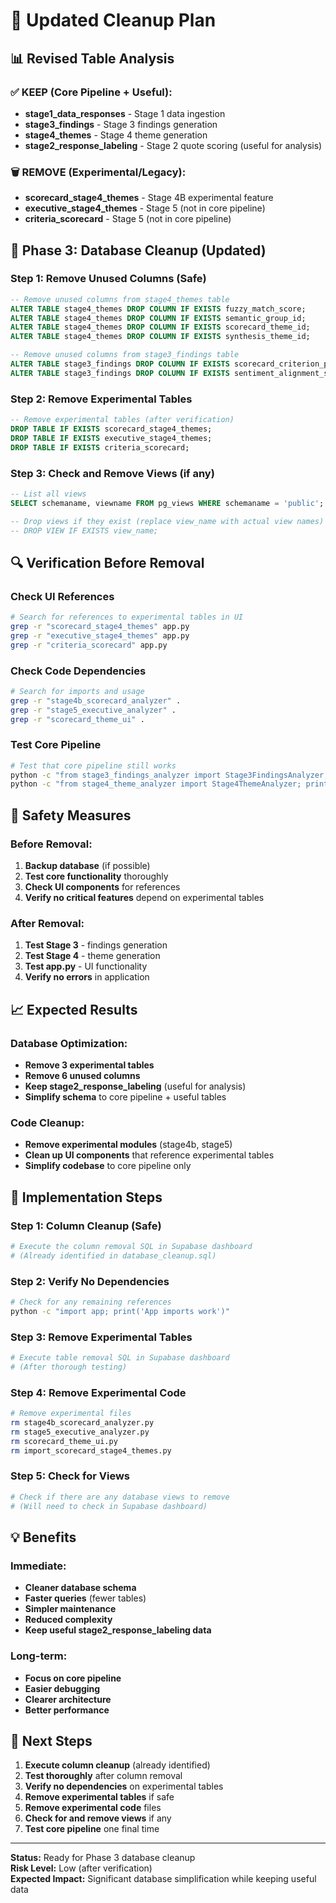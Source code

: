 # 🧹 Updated Cleanup Plan

## 📊 Revised Table Analysis

### ✅ KEEP (Core Pipeline + Useful):
- **stage1_data_responses** - Stage 1 data ingestion
- **stage3_findings** - Stage 3 findings generation  
- **stage4_themes** - Stage 4 theme generation
- **stage2_response_labeling** - Stage 2 quote scoring (useful for analysis)

### 🗑️ REMOVE (Experimental/Legacy):
- **scorecard_stage4_themes** - Stage 4B experimental feature
- **executive_stage4_themes** - Stage 5 (not in core pipeline)
- **criteria_scorecard** - Stage 5 (not in core pipeline)

## 🎯 Phase 3: Database Cleanup (Updated)

### Step 1: Remove Unused Columns (Safe)
```sql
-- Remove unused columns from stage4_themes table
ALTER TABLE stage4_themes DROP COLUMN IF EXISTS fuzzy_match_score;
ALTER TABLE stage4_themes DROP COLUMN IF EXISTS semantic_group_id;
ALTER TABLE stage4_themes DROP COLUMN IF EXISTS scorecard_theme_id;
ALTER TABLE stage4_themes DROP COLUMN IF EXISTS synthesis_theme_id;

-- Remove unused columns from stage3_findings table
ALTER TABLE stage3_findings DROP COLUMN IF EXISTS scorecard_criterion_priority;
ALTER TABLE stage3_findings DROP COLUMN IF EXISTS sentiment_alignment_score;
```

### Step 2: Remove Experimental Tables
```sql
-- Remove experimental tables (after verification)
DROP TABLE IF EXISTS scorecard_stage4_themes;
DROP TABLE IF EXISTS executive_stage4_themes;
DROP TABLE IF EXISTS criteria_scorecard;
```

### Step 3: Check and Remove Views (if any)
```sql
-- List all views
SELECT schemaname, viewname FROM pg_views WHERE schemaname = 'public';

-- Drop views if they exist (replace view_name with actual view names)
-- DROP VIEW IF EXISTS view_name;
```

## 🔍 Verification Before Removal

### Check UI References
```bash
# Search for references to experimental tables in UI
grep -r "scorecard_stage4_themes" app.py
grep -r "executive_stage4_themes" app.py
grep -r "criteria_scorecard" app.py
```

### Check Code Dependencies
```bash
# Search for imports and usage
grep -r "stage4b_scorecard_analyzer" .
grep -r "stage5_executive_analyzer" .
grep -r "scorecard_theme_ui" .
```

### Test Core Pipeline
```bash
# Test that core pipeline still works
python -c "from stage3_findings_analyzer import Stage3FindingsAnalyzer; print('Stage 3 works')"
python -c "from stage4_theme_analyzer import Stage4ThemeAnalyzer; print('Stage 4 works')"
```

## 🚨 Safety Measures

### Before Removal:
1. **Backup database** (if possible)
2. **Test core functionality** thoroughly
3. **Check UI components** for references
4. **Verify no critical features** depend on experimental tables

### After Removal:
1. **Test Stage 3** - findings generation
2. **Test Stage 4** - theme generation
3. **Test app.py** - UI functionality
4. **Verify no errors** in application

## 📈 Expected Results

### Database Optimization:
- **Remove 3 experimental tables**
- **Remove 6 unused columns**
- **Keep stage2_response_labeling** (useful for analysis)
- **Simplify schema** to core pipeline + useful tables

### Code Cleanup:
- **Remove experimental modules** (stage4b, stage5)
- **Clean up UI components** that reference experimental tables
- **Simplify codebase** to core pipeline only

## 🎯 Implementation Steps

### Step 1: Column Cleanup (Safe)
```bash
# Execute the column removal SQL in Supabase dashboard
# (Already identified in database_cleanup.sql)
```

### Step 2: Verify No Dependencies
```bash
# Check for any remaining references
python -c "import app; print('App imports work')"
```

### Step 3: Remove Experimental Tables
```bash
# Execute table removal SQL in Supabase dashboard
# (After thorough testing)
```

### Step 4: Remove Experimental Code
```bash
# Remove experimental files
rm stage4b_scorecard_analyzer.py
rm stage5_executive_analyzer.py
rm scorecard_theme_ui.py
rm import_scorecard_stage4_themes.py
```

### Step 5: Check for Views
```bash
# Check if there are any database views to remove
# (Will need to check in Supabase dashboard)
```

## 💡 Benefits

### Immediate:
- **Cleaner database schema**
- **Faster queries** (fewer tables)
- **Simpler maintenance**
- **Reduced complexity**
- **Keep useful stage2_response_labeling data**

### Long-term:
- **Focus on core pipeline**
- **Easier debugging**
- **Clearer architecture**
- **Better performance**

## 🚀 Next Steps

1. **Execute column cleanup** (already identified)
2. **Test thoroughly** after column removal
3. **Verify no dependencies** on experimental tables
4. **Remove experimental tables** if safe
5. **Remove experimental code** files
6. **Check for and remove views** if any
7. **Test core pipeline** one final time

---

**Status:** Ready for Phase 3 database cleanup  
**Risk Level:** Low (after verification)  
**Expected Impact:** Significant database simplification while keeping useful data 